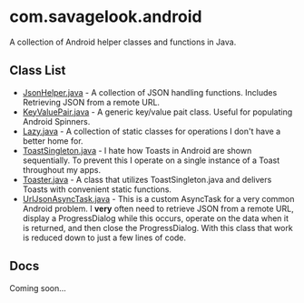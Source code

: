 # com.savagelook.android

A collection of Android helper classes and functions in Java.  

## Class List

* [JsonHelper.java](https://github.com/tonylukasavage/com.savagelook.android/blob/master/com/savagelook/android/JsonHelper.java) - A collection of JSON handling functions. Includes Retrieving JSON from a remote URL.
* [KeyValuePair.java](https://github.com/tonylukasavage/com.savagelook.android/blob/master/com/savagelook/android/KeyValuePair.java) - A generic key/value pait class. Useful for populating Android Spinners.
* [Lazy.java](https://github.com/tonylukasavage/com.savagelook.android/blob/master/com/savagelook/android/Lazy.java) - A collection of static classes for operations I don't have a better home for.  
* [ToastSingleton.java](https://github.com/tonylukasavage/com.savagelook.android/blob/master/com/savagelook/android/ToastSingleton.java) - I hate how Toasts in Android are shown sequentially. To prevent this I operate on a single instance of a Toast throughout my apps.
* [Toaster.java](https://github.com/tonylukasavage/com.savagelook.android/blob/master/com/savagelook/android/Toaster.java) - A class that utilizes ToastSingleton.java and delivers Toasts with convenient static functions.
* [UrlJsonAsyncTask.java](https://github.com/tonylukasavage/com.savagelook.android/blob/master/com/savagelook/android/UrlJsonAsyncTask.java) - This is a custom AsyncTask for a very common Android problem.  I __very__ often need to retrieve JSON from a remote URL, display a ProgressDialog while this occurs, operate on the data when it is returned, and then close the ProgressDialog.  With this class that work is reduced down to just a few lines of code.

## Docs

Coming soon...
